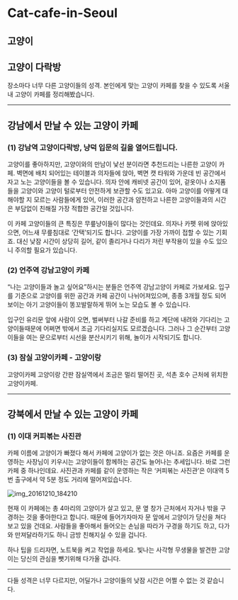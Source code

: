 # Cat-cafe-in-Seoul

## 고양이 
## 고양이 다락방

장소마다 너무 다른 고양이들의 성격. 본인에게 맞는 고양이 카페를 찾을 수 있도록 서울 내 고양이 카페를 정리해봤습니다.
***

## 강남에서 만날 수 있는 고양이 카페

### (1) 강남역 고양이다락방, 냥덕 입문의 길을 열어드립니다.

고양이를 좋아하지만, 고양이와의 만남이 낯선 분이라면 추천드리는 나른한 고양이 카페.
벽면에 배치 되어있는 테이블과 의자들에 앉아, 벽면 캣 타워와 가운데 빈 공간에서 자고 노는 고양이들을 볼 수 있습니다.
의자 안에 캐비넷 공간이 있어, 겉옷이나 소지품들을 고양이와 고양이 털로부터 안전하게 보관할 수도 있고요. 아마 고양이를 어떻게 대해야할 지 모르는 사람들에게 있어, 이러한 공간과 얌전하고 나른한 고양이들과의 시간은 부담없이 친해질 가장 적합한 공간일 것입니다.


이 카페 고양이들의 큰 특징은 무릎냥이들이 많다는 것인데요. 의자나 카펫 위에 앉아있으면, 어느새 무릎침대로 ‘간택’되기도 합니다. 고양이를 가장 가까이 접할 수 있는 기회죠.
대신 낮잠 시간이 상당히 길어, 같이 졸리거나 다리가 저린 부작용이 있을 수도 있으니 주의할 필요가 있습니다.

### (2) 언주역 강남고양이 카페

“나는 고양이들과 놀고 싶어요”하시는 분들은 언주역 강남고양이 카페로 가보세요.
입구를 기준으로 고양이를 위한 공간과 카페 공간이 나뉘어져있으며, 종종 3개월 정도 되어보이는 아기 고양이들이 똥꼬발랄하게 뛰어 노는 모습도 볼 수 있습니다. 

입구인 유리문 앞에 사람이 오면, 벌써부터 나갈 준비를 하고 계단에 내려와 기다리는 고양이들때문에 어쩌면 밖에서 조금 기다리실지도 모르겠습니다. 그러나 그 순간부터 고양이들을 여는 문으로부터 시선을 분산시키기 위해, 놀이가 시작되기도 합니다.

### (3) 잠실 고양이카페 - 고양이랑

고양이카페 고양이랑 간판
잠실역에서 조금은 멀리 떨어진 곳,
석촌 호수 근처에 위치한 고양이카페.

***

## 강북에서 만날 수 있는 고양이 카페

### (1) 이대 커피볶는 사진관

카페 이름에 고양이가 빠졌다 해서 카페에 고양이가 없는 것은 아니죠.
요즘은 카페를 운영하는 사장님이 키우시는 고양이들이 함께하는 공간도 늘어나는 추세입니다. 바로 그런 카페 중 하나인데요.
사진관과 카페를 같이 운영하는 작은 ‘커피볶는 사진관’은 이대역 5번 출구에서 약 5분 정도 거리에 떨어져있습니다.

![img_20161210_184210](https://cloud.githubusercontent.com/assets/24906027/21665421/c50e6964-d32f-11e6-983a-0ca4a99cfbaa.jpg)

현재 이 카페에는 총 4마리의 고양이가 살고 있고, 문 옆 창가 근처에서 자거나 밖을 구경하는 것을 좋아한다고 합니다. 때문에 들어가자마자 문 앞에서 고양이가 당신을 쳐다보고 있을 건데요. 사람들을 좋아해서 들어오는 손님을 따라가 구경을 하기도 하고, 다가와 만져달라하기도 하니 금방 친해지실 수 있을 겁니다.

하나 팁을 드리자면, 노트북을 켜고 작업을 하세요. 빛나는 사각형 무생물을 발견한 고양이는 당신의 관심을 뺏기위해 다가올 겁니다.

***

다들 성격은 너무 다르지만, 어딜가나 고양이들의 낮잠 시간은 어쩔 수 없는 것 같습니다.